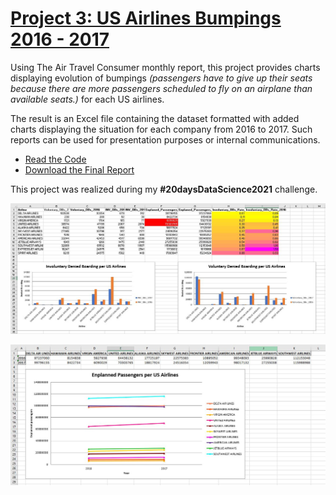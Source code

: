 # [Project 3: US Airlines Bumpings 2016 - 2017](https://www.transportation.gov/sites/dot.gov/files/docs/resources/individuals/aviation-consumer-protection/300341/2017-december-atcr.pdf)

Using The Air Travel Consumer monthly report, this project provides charts displaying evolution of bumpings *(passengers have to give up their seats because there are more passengers scheduled to fly on an airplane than available seats.)* for each US airlines.  

The result is an Excel file containing the dataset formatted with added charts displaying the situation for each company from 2016 to 2017. Such reports can be used for presentation purposes or internal communications.   

- [Read the Code](https://github.com/SandratraR/DataScience_Portfolio/blob/main/US_Airlines_Project.ipynb)
- [Download the Final Report](https://github.com/SandratraR/DataScience_Portfolio/blob/main/US_Airlines_DBs_2017_2016_formatted.xlsx)

This project was realized during my **#20daysDataScience2021** challenge.  
  
![denied_boardings_charts](/images/airlines_bumps_excel.JPG)  

![enplanned_passengers](/images/enplanned_chart.JPG)
 
